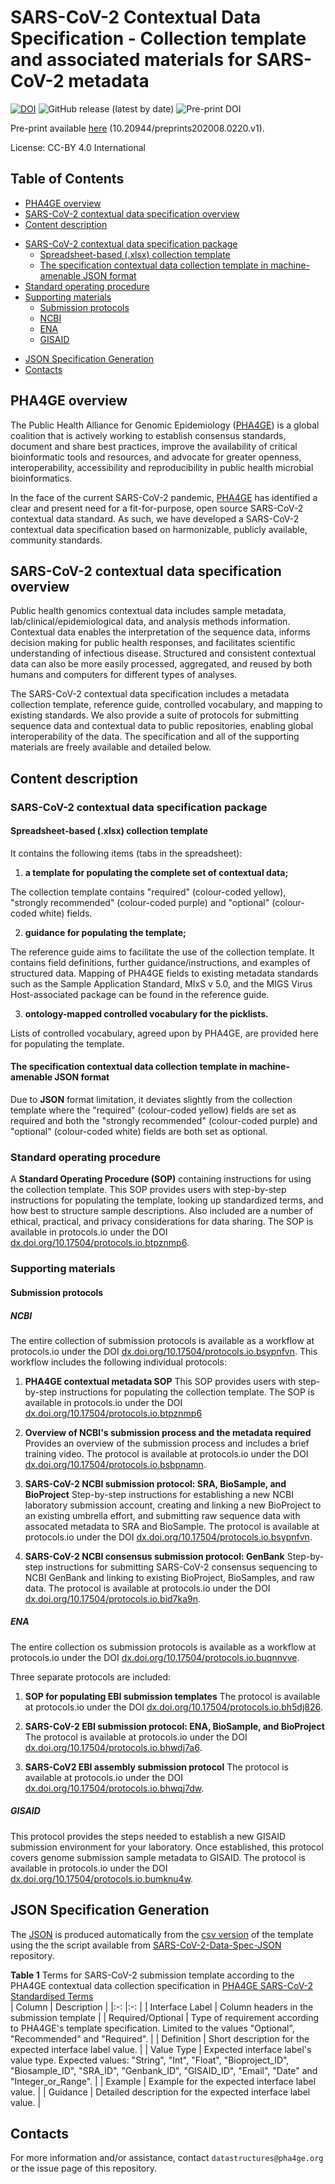 # SARS-CoV-2 Contextual Data Specification - Collection template and associated materials for SARS-CoV-2 metadata

[![DOI](https://zenodo.org/badge/271182285.svg)](https://zenodo.org/badge/latestdoi/271182285) 
![GitHub release (latest by date)](https://img.shields.io/github/v/release/pha4ge/SARS-CoV-2-Contextual-Data-Specification)
![Pre-print DOI](https://img.shields.io/badge/preprints-10.20944%2Fpreprints202008.0220.v1-yellow)

Pre-print available [here](https://www.preprints.org/manuscript/202008.0220/v1) (10.20944/preprints202008.0220.v1).

License: CC-BY 4.0 International

## Table of Contents
* [PHA4GE overview](#pha4ge-overview)
* [SARS-CoV-2 contextual data specification overview](#sars-cov-2-contextual-data-specification-overview)
* [Content description](#content-description)
+ [SARS-CoV-2 contextual data specification package](#sars-cov-2-contextual-data-specification-package)
    - [Spreadsheet-based (.xlsx) collection template](#spreadsheet-based--xlsx--collection-template)
    - [The specification contextual data collection template in machine-amenable JSON format](#the-specification-contextual-data-collection-template-in-machine-amenable-json-format)
+ [Standard operating procedure](#standard-operating-procedure)
+ [Supporting materials](#supporting-materials)
    - [Submission protocols](#submission-protocols)
    * [NCBI](#ncbi)
    * [ENA](#ena)
    * [GISAID](#gisaid)
* [JSON Specification Generation](#json-specification-generation)
* [Contacts](#contacts)
## PHA4GE overview

The Public Health Alliance for Genomic Epidemiology ([PHA4GE](https://pha4ge.org)) is a global coalition that is actively working to establish consensus standards, document and share best practices, improve the availability of critical bioinformatic tools and resources, and advocate for greater openness, interoperability, accessibility and reproducibility in public health microbial bioinformatics.

In the face of the current SARS-CoV-2 pandemic, [PHA4GE](https://pha4ge.org) has identified a clear and present need for a fit-for-purpose, open source SARS-CoV-2 contextual data standard. As such, we have developed a SARS-CoV-2 contextual data specification based on harmonizable, publicly available, community standards.

## SARS-CoV-2 contextual data specification overview

Public health genomics contextual data includes sample metadata, lab/clinical/epidemiological data, and analysis methods information. Contextual data enables the interpretation of the sequence data, informs decision making for public health responses, and facilitates scientific understanding of infectious disease. Structured and consistent contextual data can also be more easily processed, aggregated, and reused by both humans and computers for different types of analyses.

The SARS-CoV-2 contextual data specification includes a metadata collection template, reference guide, controlled vocabulary, and mapping to existing standards. We also provide a suite of protocols for submitting sequence data and contextual data to public repositories, enabling global interoperability of the data. The specification and all of the supporting materials are freely available and detailed below.

## Content description

### SARS-CoV-2 contextual data specification package

#### Spreadsheet-based (.xlsx) collection template

It contains the following items (tabs in the spreadsheet):

1. **a template for populating the complete set of contextual data;**

The collection template contains "required" (colour-coded yellow), "strongly recommended" (colour-coded purple) and "optional" (colour-coded white) fields. 

2. **guidance for populating the template;**

The reference guide aims to facilitate the use of the collection template. It contains field definitions, further guidance/instructions, and examples of structured data. Mapping of PHA4GE fields to existing metadata standards such as the Sample Application Standard, MIxS v 5.0, and the MIGS Virus Host-associated package can be found in the reference guide.

3. **ontology-mapped controlled vocabulary for the picklists.**

Lists of controlled vocabulary, agreed upon by PHA4GE, are provided here for populating the template.

#### The specification contextual data collection template in machine-amenable JSON format

Due to **JSON** format limitation, it deviates slightly from the collection template where the "required" (colour-coded yellow) fields are set as required and both the "strongly recommended" (colour-coded purple) and "optional" (colour-coded white) fields are both set as optional.


### Standard operating procedure

A **Standard Operating Procedure (SOP)** containing instructions for using the collection template.
This SOP provides users with step-by-step instructions for populating the template, looking up standardized terms, and how best to structure sample descriptions. Also included are a number of ethical, practical, and privacy considerations for data sharing. The SOP is available in protocols.io under the DOI [dx.doi.org/10.17504/protocols.io.btpznmp6](https://dx.doi.org/10.17504/protocols.io.btpznmp6).


### Supporting materials

#### Submission protocols

##### NCBI

The entire collection of submission protocols is available as a workflow at protocols.io under the DOI [dx.doi.org/10.17504/protocols.io.bsypnfvn](http://dx.doi.org/10.17504/protocols.io.bsypnfvn). This workflow includes the following individual protocols:

1. **PHA4GE contextual metadata SOP**
This SOP provides users with step-by-step instructions for populating the collection template. The SOP is available in protocols.io under the DOI [dx.doi.org/10.17504/protocols.io.btpznmp6](https://dx.doi.org/10.17504/protocols.io.btpznmp6)

2. **Overview of NCBI's submission process and the metadata required**
Provides an overview of the submission process and includes a brief training video. The protocol is available at protocols.io under the DOI [dx.doi.org/10.17504/protocols.io.bsbpnamn](https://dx.doi.org/10.17504/protocols.io.bsbpnamn).

3. **SARS-CoV-2 NCBI submission protocol: SRA, BioSample, and BioProject**
Step-by-step instructions for establishing a new NCBI laboratory submission account, creating and linking a new BioProject to an existing umbrella effort, and submitting raw sequence data with assocated metadata to SRA and BioSample. The protocol is available at protocols.io under the DOI [dx.doi.org/10.17504/protocols.io.bsypnfvn](https://dx.doi.org/10.17504/protocols.io.bsypnfvn).

4. **SARS-CoV-2 NCBI consensus submission protocol: GenBank**
Step-by-step instructions for submitting SARS-CoV-2 consensus sequencing to NCBI GenBank and linking to existing BioProject, BioSamples, and raw data. The protocol is available at protocols.io under the DOI [dx.doi.org/10.17504/protocols.io.bid7ka9n](https://dx.doi.org/10.17504/protocols.io.bid7ka9n).

##### ENA

The entire collection os submission protocols is available as a workflow at protocols.io under the DOI [dx.doi.org/10.17504/protocols.io.buqnnvve](https://dx.doi.org/10.17504/protocols.io.buqnnvve).

Three separate protocols are included:

1. **SOP for populating EBI submission templates**
The protocol is available at protocols.io under the DOI [dx.doi.org/10.17504/protocols.io.bh5dj826](https://dx.doi.org/10.17504/protocols.io.bh5dj826).

2. **SARS-CoV-2 EBI submission protocol: ENA, BioSample, and BioProject**
The protocol is available at protocols.io under the DOI [dx.doi.org/10.17504/protocols.io.bhwdj7a6](https://dx.doi.org/10.17504/protocols.io.bhwdj7a6).

3. **SARS-CoV2 EBI assembly submission protocol**
The protocol is available at protocols.io under the DOI [dx.doi.org/10.17504/protocols.io.bhwqj7dw](https://dx.doi.org/10.17504/protocols.io.bhwqj7dw).

##### GISAID

This protocol provides the steps needed to establish a new GISAID submission environment for your laboratory. Once established, this protocol covers genome submission sample metadata to GISAID. The protocol is available in protocols.io under the DOI [dx.doi.org/10.17504/protocols.io.bumknu4w](https://dx.doi.org/10.17504/protocols.io.bumknu4w).

## JSON Specification Generation
The [JSON](PHA4GE_SARS-CoV-2_Contextual_Data_Schema.json) is produced automatically from the [csv version](PHA4GE%20SARS-CoV-2%20Standardised%20Terms.csv) of the template using the the script available from [SARS-CoV-2-Data-Spec-JSON](https://github.com/pha4ge/SARS-CoV-2-Data-Spec-JSON) repository.

**Table 1** Terms for SARS-CoV-2 submission template according to the PHA4GE contextual data collection specification in 
[PHA4GE SARS-CoV-2 Standardised Terms](PHA4GE%20SARS-CoV-2%20Standardised%20Terms.csv)  
| Column 	| Description 	|
|:-:	|:-:	|
| Interface Label 	| Column headers in the submission template 	|
| Required/Optional 	| Type of requirement according to PHA4GE's template specification. Limited to the values "Optional", "Recommended" and "Required".  	|
| Definition 	| Short description for the expected interface label value. 	|
| Value Type 	| Expected interface label's value type. Expected values: "String", "Int", "Float", "Bioproject_ID", "Biosample_ID", "SRA_ID", "Genbank_ID", "GISAID_ID", "Email", "Date" and "Integer_or_Range". 	|
| Example 	| Example for the expected interface label value. 	|
| Guidance 	| Detailed description for the expected interface label value. 	|

## Contacts 
For more information and/or assistance, contact `datastructures@pha4ge.org` or the issue page of this repository.

